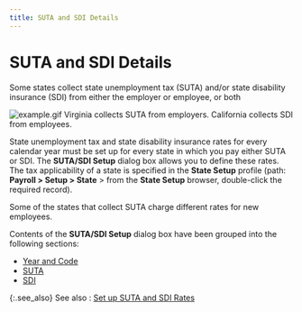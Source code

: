 ```yaml
---
title: SUTA and SDI Details
---
```


# SUTA and SDI Details


Some states collect state unemployment tax (SUTA) and/or state disability  insurance (SDI) from either the employer or employee, or both


![example.gif]({{site.prl_baseurl}}/img/example.gif) Virginia collects SUTA  from employers. California collects SDI from employees.


State unemployment tax and state disability insurance rates for every  calendar year must be set up for every state in which you pay either SUTA  or SDI. The **SUTA/SDI Setup** dialog  box allows you to define these rates. The tax applicability of a state  is specified in the **State Setup**  profile (path: **Payroll &gt; Setup &gt; 
 State** > from the **State Setup**  browser, double-click the required record).


Some of the states that collect SUTA charge different rates for new  employees.


Contents of the **SUTA/SDI Setup** dialog  box have been grouped into the following sections:

- [Year  and Code]({{site.prl_baseurl}}/setup/suta-sdi-setup/year_and_code.html)
- [SUTA]({{site.prl_baseurl}}/setup/suta-sdi-setup/suta.html)
- [SDI]({{site.prl_baseurl}}/setup/suta-sdi-setup/sdi.html)



{:.see_also}
See also
: [Set up SUTA  and SDI Rates]({{site.prl_baseurl}}/setup/suta-sdi-setup/setup-rates/setting_up_suta_sdi_rates.html)
